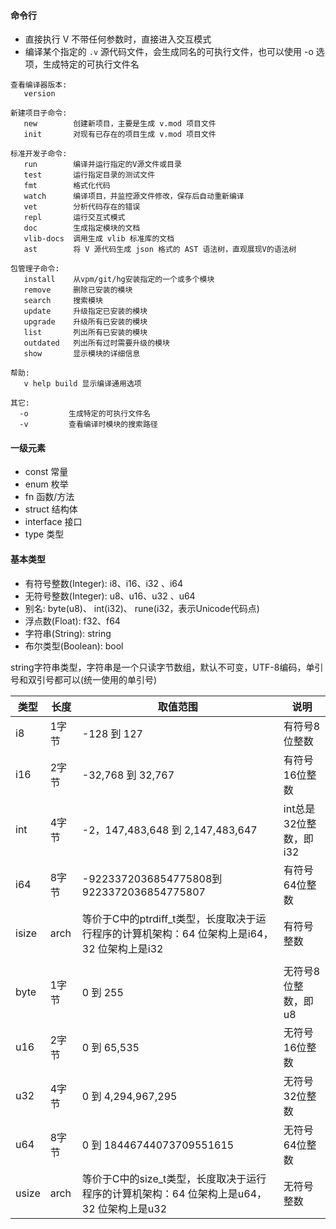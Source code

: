 #### 命令行
 - 直接执行 V 不带任何参数时，直接进入交互模式
 - 编译某个指定的 `.v` 源代码文件，会生成同名的可执行文件，也可以使用 -o 选项，生成特定的可执行文件名

```
查看编译器版本:
   version

新建项目子命令:
   new        创建新项目，主要是生成 v.mod 项目文件
   init       对现有已存在的项目生成 v.mod 项目文件

标准开发子命令:
   run        编译并运行指定的V源文件或目录
   test       运行指定目录的测试文件
   fmt        格式化代码
   watch      编译项目，并监控源文件修改，保存后自动重新编译
   vet        分析代码存在的错误
   repl       运行交互式模式
   doc        生成指定模块的文档
   vlib-docs  调用生成 vlib 标准库的文档
   ast        将 V 源代码生成 json 格式的 AST 语法树，直观展现V的语法树

包管理子命令:
   install    从vpm/git/hg安装指定的一个或多个模块
   remove     删除已安装的模块
   search     搜索模块
   update     升级指定已安装的模块
   upgrade    升级所有已安装的模块
   list       列出所有已安装的模块
   outdated   列出所有过时需要升级的模块
   show       显示模块的详细信息

帮助:
   v help build 显示编译通用选项

其它:
  -o         生成特定的可执行文件名
  -v         查看编译时模块的搜索路径
```

#### 一级元素
- const      常量
- enum       枚举
- fn         函数/方法
- struct     结构体
- interface  接口
- type       类型

#### 基本类型
- 有符号整数(Integer): i8、i16、i32 、i64
- 无符号整数(Integer): u8、u16、u32 、u64
- 别名: byte(u8)、 int(i32)、 rune(i32，表示Unicode代码点)
- 浮点数(Float): f32、f64
- 字符串(String): string
- 布尔类型(Boolean): bool

string字符串类型，字符串是一个只读字节数组，默认不可变，UTF-8编码，单引号和双引号都可以(统一使用的单引号)

| 类型  | 长度  | 取值范围                                                     | 说明                   |
| ----- | ----- | ------------------------------------------------------------ | ---------------------- |
| i8    | 1字节 | -128 到 127                                                  | 有符号8位整数          |
| i16   | 2字节 | -32,768 到 32,767                                            | 有符号16位整数         |
| int   | 4字节 | -2，147,483,648 到 2,147,483,647                             | int总是32位整数，即i32 |
| i64   | 8字节 | -9223372036854775808到9223372036854775807                    | 有符号64位整数         |
| isize | arch  | 等价于C中的ptrdiff_t类型，长度取决于运行程序的计算机架构：64 位架构上是i64，32 位架构上是i32 | 有符号整数             |
|       |       |                                                              |                        |
| byte  | 1字节 | 0 到 255                                                     | 无符号8位整数，即u8    |
| u16   | 2字节 | 0 到 65,535                                                  | 无符号16位整数         |
| u32   | 4字节 | 0 到 4,294,967,295                                           | 无符号32位整数         |
| u64   | 8字节 | 0 到 18446744073709551615                                    | 无符号64位整数         |
| usize | arch  | 等价于C中的size_t类型，长度取决于运行程序的计算机架构：64 位架构上是u64，32 位架构上是u32 | 无符号整数             |